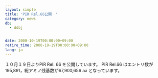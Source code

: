 ```yaml
---
layout: simple
title: 'PIR Rel.66公開　'
category: news
db:
  - ddbj


date: 2000-10-19T00:00:00+09:00
retire_time: 2000-10-19T00:00:00+09:00
lang: ja
---
```


１０月１９日よりPIR Rel. 66 を公開しています。 PIR Rel.66 はエントリ数が195,891，総アミノ残基数が67,900,656 aa となっています。
